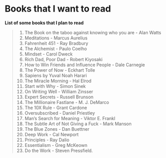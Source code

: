 # Books that I want to read  
**List of some books that I plan to read**  
> 1. The Book on the taboo against knowing who you are - Alan Watts
> 2. Meditations - Marcus Aurelius
> 3. Fahrenheit 451 - Ray Bradbury
> 4. The Alchemist - Paulo Coelho
> 5. Mindset - Carol Dweck
> 6. Rich Dad, Poor Dad - Robert Kiyosaki
> 7. How to Win Friends and Influence People - Dale Carnegie
> 8. The Power of Now - Eckhart Tolle
> 9. Sapiens by Yuval Noah Harari
> 10. The Miracle Morning - Hal Elrod
> 11. Start with Why - Simon Sinek
> 12. On Writing Well - William Zinsser
> 13. Expert Secrets - Russell Brunson
> 14. The Millionaire Fastlane - M. J. DeMarco
> 15. The 10X Rule - Grant Cardone
> 16. Oversubscribed - Daniel Priestley
> 17. Man’s Search for Meaning - Viktor E. Frankl
> 18. The Subtle Art of Not Giving a Fuck - Mark Manson
> 19. The Blue Zones - Dan Buettner
> 20. Deep Work - Cal Newport
> 21. Principles - Ray Dalio
> 22. Essentialism - Greg McKeown
> 23. Do the Work - Steven Pressfield.

